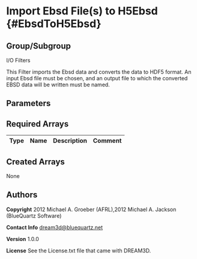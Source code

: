Import Ebsd File(s) to H5Ebsd {#EbsdToH5Ebsd}
======

## Group/Subgroup ##
I/O Filters


This Filter imports the Ebsd data and converts the data to HDF5 format. An input Ebsd file must be chosen, and an output file to which the converted EBSD data will be written must be named.  

## Parameters ## 

## Required Arrays ##

| Type | Name | Description | Comment |
|------|------|-------------|---------|
## Created Arrays ##
None

## Authors ##

**Copyright** 2012 Michael A. Groeber (AFRL),2012 Michael A. Jackson (BlueQuartz Software)

**Contact Info** dream3d@bluequartz.net

**Version** 1.0.0

**License**  See the License.txt file that came with DREAM3D.



